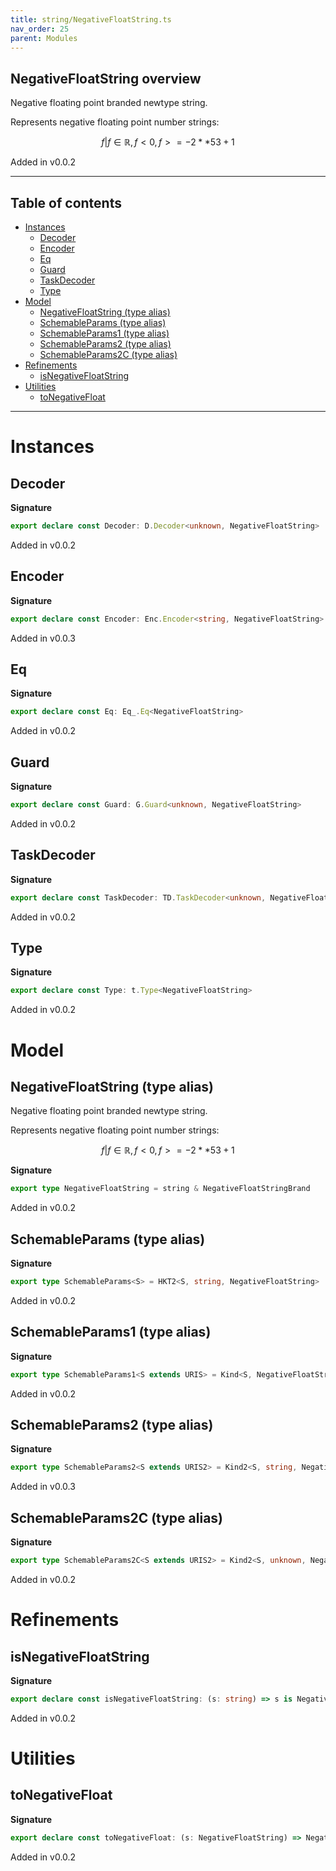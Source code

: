 ```yaml
---
title: string/NegativeFloatString.ts
nav_order: 25
parent: Modules
---
```


## NegativeFloatString overview

Negative floating point branded newtype string.

Represents negative floating point number strings:

```math
 { f | f ∈ ℝ, f < 0, f >= -2 ** 53 + 1 }
```

Added in v0.0.2

---

<h2 class="text-delta">Table of contents</h2>

- [Instances](#instances)
  - [Decoder](#decoder)
  - [Encoder](#encoder)
  - [Eq](#eq)
  - [Guard](#guard)
  - [TaskDecoder](#taskdecoder)
  - [Type](#type)
- [Model](#model)
  - [NegativeFloatString (type alias)](#negativefloatstring-type-alias)
  - [SchemableParams (type alias)](#schemableparams-type-alias)
  - [SchemableParams1 (type alias)](#schemableparams1-type-alias)
  - [SchemableParams2 (type alias)](#schemableparams2-type-alias)
  - [SchemableParams2C (type alias)](#schemableparams2c-type-alias)
- [Refinements](#refinements)
  - [isNegativeFloatString](#isnegativefloatstring)
- [Utilities](#utilities)
  - [toNegativeFloat](#tonegativefloat)

---

# Instances

## Decoder

**Signature**

```ts
export declare const Decoder: D.Decoder<unknown, NegativeFloatString>
```

Added in v0.0.2

## Encoder

**Signature**

```ts
export declare const Encoder: Enc.Encoder<string, NegativeFloatString>
```

Added in v0.0.3

## Eq

**Signature**

```ts
export declare const Eq: Eq_.Eq<NegativeFloatString>
```

Added in v0.0.2

## Guard

**Signature**

```ts
export declare const Guard: G.Guard<unknown, NegativeFloatString>
```

Added in v0.0.2

## TaskDecoder

**Signature**

```ts
export declare const TaskDecoder: TD.TaskDecoder<unknown, NegativeFloatString>
```

Added in v0.0.2

## Type

**Signature**

```ts
export declare const Type: t.Type<NegativeFloatString>
```

Added in v0.0.2

# Model

## NegativeFloatString (type alias)

Negative floating point branded newtype string.

Represents negative floating point number strings:

```math
 { f | f ∈ ℝ, f < 0, f >= -2 ** 53 + 1 }
```

**Signature**

```ts
export type NegativeFloatString = string & NegativeFloatStringBrand
```

Added in v0.0.2

## SchemableParams (type alias)

**Signature**

```ts
export type SchemableParams<S> = HKT2<S, string, NegativeFloatString>
```

Added in v0.0.2

## SchemableParams1 (type alias)

**Signature**

```ts
export type SchemableParams1<S extends URIS> = Kind<S, NegativeFloatString>
```

Added in v0.0.2

## SchemableParams2 (type alias)

**Signature**

```ts
export type SchemableParams2<S extends URIS2> = Kind2<S, string, NegativeFloatString>
```

Added in v0.0.3

## SchemableParams2C (type alias)

**Signature**

```ts
export type SchemableParams2C<S extends URIS2> = Kind2<S, unknown, NegativeFloatString>
```

Added in v0.0.2

# Refinements

## isNegativeFloatString

**Signature**

```ts
export declare const isNegativeFloatString: (s: string) => s is NegativeFloatString
```

Added in v0.0.2

# Utilities

## toNegativeFloat

**Signature**

```ts
export declare const toNegativeFloat: (s: NegativeFloatString) => NegativeFloat
```

Added in v0.0.2
